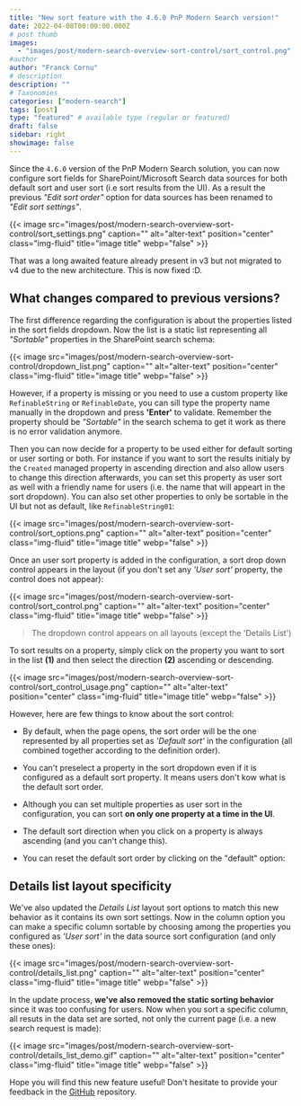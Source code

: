 ```yaml
---
title: "New sort feature with the 4.6.0 PnP Modern Search version!"
date: 2022-04-08T00:00:00.000Z
# post thumb
images:
  - "images/post/modern-search-overview-sort-control/sort_control.png"
#author
author: "Franck Cornu"
# description
description: ""
# Taxonomies
categories: ["modern-search"]
tags: [post]
type: "featured" # available type (regular or featured)
draft: false
sidebar: right
showimage: false
---
```


Since the `4.6.0` version of the PnP Modern Search solution, you can now configure sort fields for SharePoint/Microsoft Search data sources for both default sort and user sort (i.e sort results from the UI). As a result the previous _"Edit sort order"_ option for data sources has been renamed to _"Edit sort settings"_.

{{< image src="images/post/modern-search-overview-sort-control/sort_settings.png" caption="" alt="alter-text" position="center" class="img-fluid" title="image title" webp="false" >}}

That was a long awaited feature already present in v3 but not migrated to v4 due to the new architecture. This is now fixed :D.

## What changes compared to previous versions?

The first difference regarding the configuration is about the properties listed in the sort fields dropdown. Now the list is a static list representing all _"Sortable"_ properties in the SharePoint search schema:

{{< image src="images/post/modern-search-overview-sort-control/dropdown_list.png" caption="" alt="alter-text" position="center" class="img-fluid" title="image title" webp="false" >}}

However, if a property is missing or you need to use a custom property like `RefinableString` or `RefinableDate`, you can sill type the property name manually in the dropdown and press **'Enter'** to validate. Remember the property should be _"Sortable"_ in the search schema to get it work as there is no error validation anymore.

Then you can now decide for a property to be used either for default sorting or user sorting or both. For instance if you want to sort the results initialy by the `Created` managed property in ascending direction and also allow users to change this direction afterwards, you can set this property as user sort as well with a friendly name for users (i.e. the name that will appeart in the sort dropdown). You can also set other properties to only be sortable in the UI but not as default, like `RefinableString01`:

{{< image src="images/post/modern-search-overview-sort-control/sort_options.png" caption="" alt="alter-text" position="center" class="img-fluid" title="image title" webp="false" >}}

Once an user sort property is added in the configuration, a sort drop down control appears in the layout (if you don't set any _'User sort'_ property, the control does not appear):

{{< image src="images/post/modern-search-overview-sort-control/sort_control.png" caption="" alt="alter-text" position="center" class="img-fluid" title="image title" webp="false" >}}

> The dropdown control appears on all layouts (except the 'Details List')

To sort results on a property, simply click on the property you want to sort in the list **(1)** and then select the direction **(2)** ascending or descending.

{{< image src="images/post/modern-search-overview-sort-control/sort_control_usage.png" caption="" alt="alter-text" position="center" class="img-fluid" title="image title" webp="false" >}}

However, here are few things to know about the sort control:

- By default, when the page opens, the sort order will be the one represented by all properties set as _'Default sort'_ in the configuration (all combined together according to the definition order). 

- You can't preselect a property in the sort dropdown even if it is configured as a default sort property. It means users don't kow what is the default sort order. 

- Although you can set multiple properties as user sort in the configuration, you can sort **on only one property at a time in the UI**. 

- The default sort direction when you click on a property is always ascending (and you can't change this).

- You can reset the default sort order by clicking on the "default" option:

## Details list layout specificity

We've also updated the _Details List_ layout sort options to match this new behavior as it contains its own sort settings. Now in the column option you can make a specific column sortable by choosing among the properties you configured as _'User sort'_ in the data source sort configuration (and only these ones):

{{< image src="images/post/modern-search-overview-sort-control/details_list.png" caption="" alt="alter-text" position="center" class="img-fluid" title="image title" webp="false" >}}

In the update process, **we've also removed the static sorting behavior** since it was too confusing for users. Now when you sort a specific column, all resuts in the data set are sorted, not only the current page (i.e. a new search request is made):

{{< image src="images/post/modern-search-overview-sort-control/details_list_demo.gif" caption="" alt="alter-text" position="center" class="img-fluid" title="image title" webp="false" >}}

Hope you will find this new feature useful! Don't hesitate to provide your feedback in the [GitHub](https://github.com/microsoft-search/pnp-modern-search/discussions) repository.